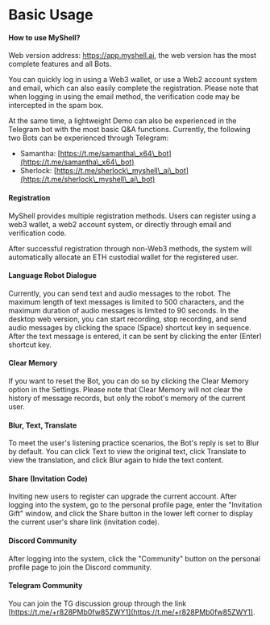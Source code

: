 # Basic Usage

#### How to use MyShell?

Web version address: https://app.myshell.ai, the web version has the most complete features and all Bots.

You can quickly log in using a Web3 wallet, or use a Web2 account system and email, which can also easily complete the registration. Please note that when logging in using the email method, the verification code may be intercepted in the spam box.

At the same time, a lightweight Demo can also be experienced in the Telegram bot with the most basic Q&A functions. Currently, the following two Bots can be experienced through Telegram:

* Samantha: [https://t.me/samantha\_x64\_bot](https://t.me/samantha\_x64\_bot)
* Sherlock: [https://t.me/sherlock\_myshell\_ai\_bot](https://t.me/sherlock\_myshell\_ai\_bot)

#### Registration

MyShell provides multiple registration methods. Users can register using a web3 wallet, a web2 account system, or directly through email and verification code.

After successful registration through non-Web3 methods, the system will automatically allocate an ETH custodial wallet for the registered user.

#### Language Robot Dialogue

Currently, you can send text and audio messages to the robot. The maximum length of text messages is limited to 500 characters, and the maximum duration of audio messages is limited to 90 seconds. In the desktop web version, you can start recording, stop recording, and send audio messages by clicking the space (Space) shortcut key in sequence. After the text message is entered, it can be sent by clicking the enter (Enter) shortcut key.

#### Clear Memory

If you want to reset the Bot, you can do so by clicking the Clear Memory option in the Settings. Please note that Clear Memory will not clear the history of message records, but only the robot's memory of the current user.

#### Blur, Text, Translate

To meet the user's listening practice scenarios, the Bot's reply is set to Blur by default. You can click Text to view the original text, click Translate to view the translation, and click Blur again to hide the text content.

#### Share (Invitation Code)

Inviting new users to register can upgrade the current account. After logging into the system, go to the personal profile page, enter the "Invitation Gift" window, and click the Share button in the lower left corner to display the current user's share link (invitation code).

#### Discord Community

After logging into the system, click the "Community" button on the personal profile page to join the Discord community.

#### Telegram Community

You can join the TG discussion group through the link [https://t.me/+r828PMb0fw85ZWY1](https://t.me/+r828PMb0fw85ZWY1).